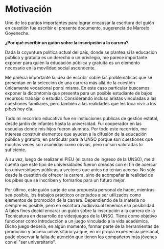 # Motivación

Uno de los puntos importantes para lograr encausar la escritura del guión en cuestión fue escribir el presente documento, sugerencia de Marcelo Goyeneche. 

**¿Por qué escribir un guión sobre la inscripción a la carrera?**

Dada la coyuntura política actual del país, donde se plantea si la educación pública y gratuita es un derecho o un privilegio, me parece importante exponer para quién la educación pública y gratuita es un elemento necesario en la movilidad social ascendente.

Me parecía importante la idea de escribir sobre las problemáticas que se presentan en la selección de una carrera más allá de la cuestión únicamente vocacional por si misma. En este caso particular buscamos exponer la dicomtomía que presenta para un posible estudiante de bajos recursos: trabajar o estudiar. Considerando incluso aristas vinculadas a las cuestiones familiares, pero también a las realidades que les toca vivir a los pibes hoy día.

Todo mi recorrido educativo fue en instiuciones públicas de gestión estatal, desde jardín de infantes hasta la universidad. Fui cooperador en las escuelas donde mis hijos fueron alumnos. Por todo este recorrido, me interesa construir elementos que ayuden a la difusión de la educación pública y gratuita, en particular para la UNSO porque son cuestiones que muchas veces son asumidas como obvias, pero no son valoradas lo suficiente.

A su vez, luego de realizar el PIEU (el curso de ingreso de la UNSO), me di cuenta que este tipo de universidades fueron creadas con el fin de acercar las universidades públicas a sectores que antes no tenían acceso. No sólo desde la cuestión de ofrecer la carrera, sino de acompañar la realidad de los pibes que se inscriben y formarlos para un futuro mejor.

Por último, este guión surje de una propuesta personal de hacer, mientras sea posible, los trabajos prácticos orientados a ser utilizados como elementos de promoción de la carrera. Dependiendo de la materia no siempre es posible, pero en escritura audiovisual tenemos esa posibilidad. A tales fines decidí encarar un guión sobre la inscripción a la carrera de la Tecnicatura en desarrollo de videojuegos de la UNSO. Tiene como objetivo funcionar como introducción a un juego vinculado a la vida académica. Dicho juego debería, en algún momento, formar parte de la herramientas de promoción y acceso universitario ya que, en mi  propia experiencia personal, pude observar la falta de atención que tienen los compañeros más jóvenes con el "ser universitario".
